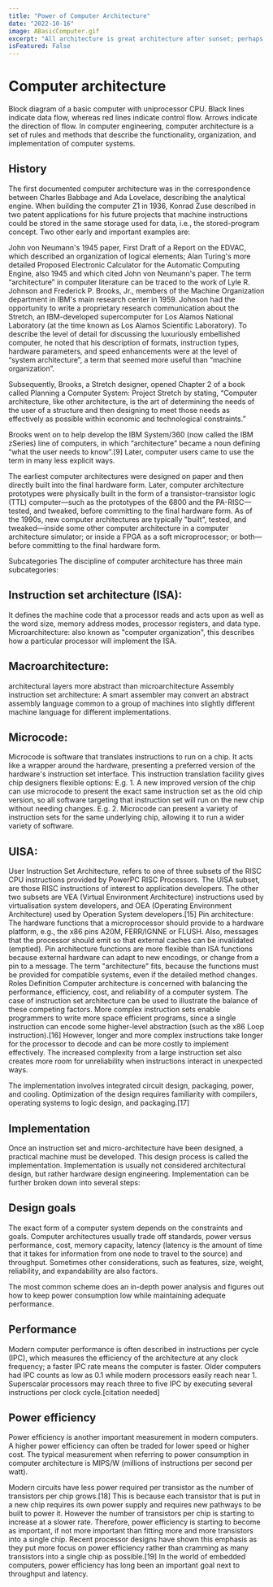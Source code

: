 ```yaml
---
title: "Power of Computer Architecture"
date: "2022-10-16"
image: ABasicComputer.gif
excerpt: "All architecture is great architecture after sunset; perhaps architecture is really a nocturnal art, like the art of fireworks." Gilbert K Chesterton
isFeatured: False
---
```


# Computer architecture
Block diagram of a basic computer with uniprocessor CPU. Black lines indicate data flow, whereas red lines indicate control flow. Arrows indicate the direction of flow.
In computer engineering, computer architecture is a set of rules and methods that describe the functionality, organization, and implementation of computer systems.

## History
The first documented computer architecture was in the correspondence between Charles Babbage and Ada Lovelace, describing the analytical engine. When building the computer Z1 in 1936, Konrad Zuse described in two patent applications for his future projects that machine instructions could be stored in the same storage used for data, i.e., the stored-program concept. Two other early and important examples are:

John von Neumann's 1945 paper, First Draft of a Report on the EDVAC, which described an organization of logical elements;
Alan Turing's more detailed Proposed Electronic Calculator for the Automatic Computing Engine, also 1945 and which cited John von Neumann's paper.
The term “architecture” in computer literature can be traced to the work of Lyle R. Johnson and Frederick P. Brooks, Jr., members of the Machine Organization department in IBM's main research center in 1959. Johnson had the opportunity to write a proprietary research communication about the Stretch, an IBM-developed supercomputer for Los Alamos National Laboratory (at the time known as Los Alamos Scientific Laboratory). To describe the level of detail for discussing the luxuriously embellished computer, he noted that his description of formats, instruction types, hardware parameters, and speed enhancements were at the level of “system architecture”, a term that seemed more useful than “machine organization”.

Subsequently, Brooks, a Stretch designer, opened Chapter 2 of a book called Planning a Computer System: Project Stretch by stating, “Computer architecture, like other architecture, is the art of determining the needs of the user of a structure and then designing to meet those needs as effectively as possible within economic and technological constraints.”

Brooks went on to help develop the IBM System/360 (now called the IBM zSeries) line of computers, in which “architecture” became a noun defining “what the user needs to know”.[9] Later, computer users came to use the term in many less explicit ways.

The earliest computer architectures were designed on paper and then directly built into the final hardware form. Later, computer architecture prototypes were physically built in the form of a transistor–transistor logic (TTL) computer—such as the prototypes of the 6800 and the PA-RISC—tested, and tweaked, before committing to the final hardware form. As of the 1990s, new computer architectures are typically "built", tested, and tweaked—inside some other computer architecture in a computer architecture simulator; or inside a FPGA as a soft microprocessor; or both—before committing to the final hardware form.

Subcategories
The discipline of computer architecture has three main subcategories:

## Instruction set architecture (ISA):
It defines the machine code that a processor reads and acts upon as well as the word size, memory address modes, processor registers, and data type.
Microarchitecture: also known as "computer organization", this describes how a particular processor will implement the ISA.

## Macroarchitecture:
architectural layers more abstract than microarchitecture
Assembly instruction set architecture: A smart assembler may convert an abstract assembly language common to a group of machines into slightly different machine language for different implementations.

## Microcode:
Microcode is software that translates instructions to run on a chip. It acts like a wrapper around the hardware, presenting a preferred version of the hardware's instruction set interface. This instruction translation facility gives chip designers flexible options: E.g. 1. A new improved version of the chip can use microcode to present the exact same instruction set as the old chip version, so all software targeting that instruction set will run on the new chip without needing changes. E.g. 2. Microcode can present a variety of instruction sets for the same underlying chip, allowing it to run a wider variety of software.
## UISA:
User Instruction Set Architecture, refers to one of three subsets of the RISC CPU instructions provided by PowerPC RISC Processors. The UISA subset, are those RISC instructions of interest to application developers. The other two subsets are VEA (Virtual Environment Architecture) instructions used by virtualisation system developers, and OEA (Operating Environment Architecture) used by Operation System developers.[15]
Pin architecture: The hardware functions that a microprocessor should provide to a hardware platform, e.g., the x86 pins A20M, FERR/IGNNE or FLUSH. Also, messages that the processor should emit so that external caches can be invalidated (emptied). Pin architecture functions are more flexible than ISA functions because external hardware can adapt to new encodings, or change from a pin to a message. The term "architecture" fits, because the functions must be provided for compatible systems, even if the detailed method changes.
Roles
Definition
Computer architecture is concerned with balancing the performance, efficiency, cost, and reliability of a computer system. The case of instruction set architecture can be used to illustrate the balance of these competing factors. More complex instruction sets enable programmers to write more space efficient programs, since a single instruction can encode some higher-level abstraction (such as the x86 Loop instruction).[16] However, longer and more complex instructions take longer for the processor to decode and can be more costly to implement effectively. The increased complexity from a large instruction set also creates more room for unreliability when instructions interact in unexpected ways.

The implementation involves integrated circuit design, packaging, power, and cooling. Optimization of the design requires familiarity with compilers, operating systems to logic design, and packaging.[17]

## Implementation
Once an instruction set and micro-architecture have been designed, a practical machine must be developed. This design process is called the implementation. Implementation is usually not considered architectural design, but rather hardware design engineering. Implementation can be further broken down into several steps:

## Design goals
The exact form of a computer system depends on the constraints and goals. Computer architectures usually trade off standards, power versus performance, cost, memory capacity, latency (latency is the amount of time that it takes for information from one node to travel to the source) and throughput. Sometimes other considerations, such as features, size, weight, reliability, and expandability are also factors.

The most common scheme does an in-depth power analysis and figures out how to keep power consumption low while maintaining adequate performance.

## Performance
Modern computer performance is often described in instructions per cycle (IPC), which measures the efficiency of the architecture at any clock frequency; a faster IPC rate means the computer is faster. Older computers had IPC counts as low as 0.1 while modern processors easily reach near 1. Superscalar processors may reach three to five IPC by executing several instructions per clock cycle.[citation needed]

## Power efficiency
Power efficiency is another important measurement in modern computers. A higher power efficiency can often be traded for lower speed or higher cost. The typical measurement when referring to power consumption in computer architecture is MIPS/W (millions of instructions per second per watt).

Modern circuits have less power required per transistor as the number of transistors per chip grows.[18] This is because each transistor that is put in a new chip requires its own power supply and requires new pathways to be built to power it. However the number of transistors per chip is starting to increase at a slower rate. Therefore, power efficiency is starting to become as important, if not more important than fitting more and more transistors into a single chip. Recent processor designs have shown this emphasis as they put more focus on power efficiency rather than cramming as many transistors into a single chip as possible.[19] In the world of embedded computers, power efficiency has long been an important goal next to throughput and latency.
